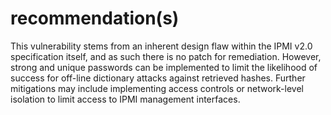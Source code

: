 # recommendation(s)

This vulnerability stems from an inherent design flaw within the IPMI v2.0 specification itself, and as such there is no patch for remediation. However, strong and unique passwords can be implemented to limit the likelihood of success for off-line dictionary attacks against retrieved hashes. Further mitigations may include implementing access controls or network-level isolation to limit access to IPMI management interfaces.
